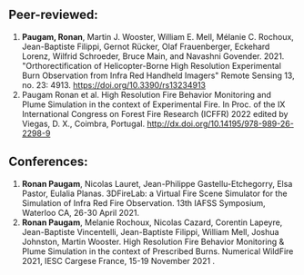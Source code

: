 ## Peer-reviewed:
1. **Paugam, Ronan**, Martin J. Wooster, William E. Mell, Mélanie C. Rochoux, Jean-Baptiste Filippi, Gernot Rücker, Olaf Frauenberger, Eckehard Lorenz, Wilfrid Schroeder, Bruce Main, and Navashni Govender. 2021. "Orthorectification of Helicopter-Borne High Resolution Experimental Burn Observation from Infra Red Handheld Imagers" Remote Sensing 13, no. 23: 4913. https://doi.org/10.3390/rs13234913
2.	Paugam Ronan et al. High Resolution Fire Behavior Monitoring and Plume Simulation in the context of Experimental Fire. In Proc. of the IX International Congress on Forest Fire Research (ICFFR) 2022 edited by Viegas, D. X., Coimbra, Portugal. http://dx.doi.org/10.14195/978-989-26-2298-9

## Conferences:
1. **Ronan Paugam**, Nicolas Lauret, Jean-Philippe Gastellu-Etchegorry, Elsa Pastor, Eulalia Planas. 3DFireLab: a Virtual Fire Scene Simulator for the Simulation of Infra Red Fire Observation. 13th IAFSS Symposium, Waterloo CA, 26-30 April 2021.
2. **Ronan Paugam**, Melanie Rochoux, Nicolas Cazard, Corentin Lapeyre, Jean-Baptiste Vincentelli, Jean-Baptiste Filippi, William Mell, Joshua Johnston, Martin Wooster. High Resolution Fire Behavior Monitoring & Plume Simulation in the context of Prescribed Burns. Numerical WildFire 2021, IESC Cargese France, 15-19 November 2021 .
